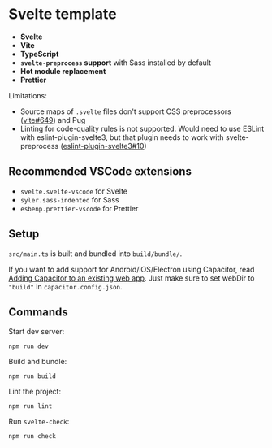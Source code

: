 # Svelte template

- **Svelte**
- **Vite**
- **TypeScript**
- **`svelte-preprocess` support** with Sass installed by default
- **Hot module replacement**
- **Prettier**

Limitations:

- Source maps of `.svelte` files don't support CSS preprocessors ([vite#649](https://github.com/vitejs/vite/issues/649)) and Pug
- Linting for code-quality rules is not supported. Would need to use ESLint with eslint-plugin-svelte3, but that plugin needs to work with svelte-preprocess ([eslint-plugin-svelte3#10](https://github.com/sveltejs/eslint-plugin-svelte3/issues/10))

## Recommended VSCode extensions

- `svelte.svelte-vscode` for Svelte
- `syler.sass-indented` for Sass
- `esbenp.prettier-vscode` for Prettier

## Setup

`src/main.ts` is built and bundled into `build/bundle/`.

If you want to add support for Android/iOS/Electron using Capacitor, read [Adding Capacitor to an existing web app](https://capacitorjs.com/docs/getting-started#adding-capacitor-to-an-existing-web-app). Just make sure to set webDir to `"build"` in `capacitor.config.json`.

## Commands

Start dev server:
```
npm run dev
```

Build and bundle:
```
npm run build
```

Lint the project:
```
npm run lint
```

Run `svelte-check`:
```
npm run check
```
